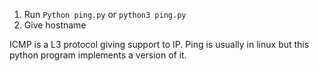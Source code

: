 1. Run ```Python ping.py``` or ```python3 ping.py```
2. Give hostname

ICMP is a L3 protocol giving support to IP. Ping is usually in linux but this python program implements a version of it.
